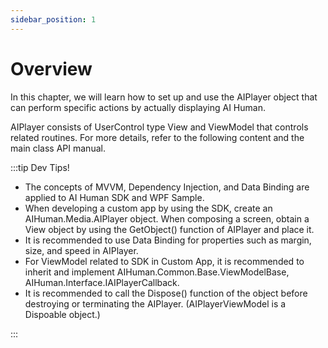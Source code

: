 ```yaml
---
sidebar_position: 1
---
```


# Overview

In this chapter, we will learn how to set up and use the AIPlayer object that can perform specific actions by actually displaying AI Human.

AIPlayer consists of UserControl type View and ViewModel that controls related routines. For more details, refer to the following content and the main class API manual.

:::tip Dev Tips!

- The concepts of MVVM, Dependency Injection, and Data Binding are applied to AI Human SDK and WPF Sample.
- When developing a custom app by using the SDK, create an AIHuman.Media.AIPlayer object. When composing a screen, obtain a View object by using the GetObject() function of AIPlayer and place it.
- It is recommended to use Data Binding for properties such as margin, size, and speed in AIPlayer.
- For ViewModel related to SDK in Custom App, it is recommended to inherit and implement AIHuman.Common.Base.ViewModelBase, AIHuman.Interface.IAIPlayerCallback.
- It is recommended to call the Dispose() function of the object before destroying or terminating the AIPlayer. (AIPlayerViewModel is a Dispoable object.)

:::
